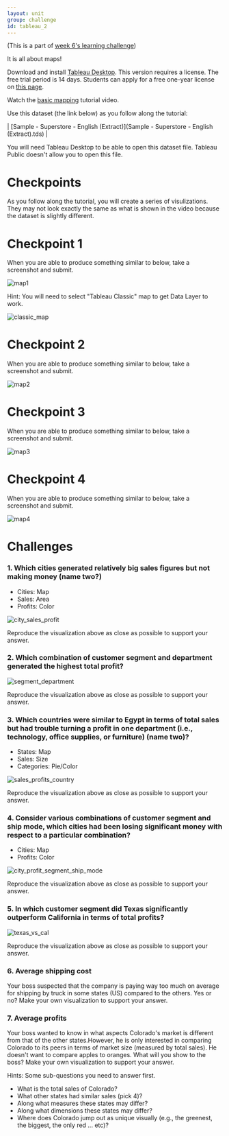 ```yaml
---
layout: unit
group: challenge
id: tableau_2
---
```


(This is a part of [week 6's learning challenge](/challenges/6/))

It is all about maps!

Download and install [Tableau Desktop](http://www.tableausoftware.com/products/desktop). This version requires a license. The free trial period is 14 days. Students can apply for a free one-year license on [this page](http://www.tableausoftware.com/academic/students).

Watch the [basic mapping](http://www.tableausoftware.com/learn/tutorials/on-demand/basic-mapping) tutorial video.

Use this dataset (the link below) as you follow along the tutorial:

| [Sample - Superstore - English (Extract)](Sample - Superstore - English (Extract).tds) |

You will need Tableau Desktop to be able to open this dataset file. Tableau Public doesn't allow you to open this file.

# Checkpoints

As you follow along the tutorial, you will create a series of visulizations. They may not look exactly the same as what is shown in the video because the dataset is slightly different.

# Checkpoint 1

When you are able to produce something similar to below, take a screenshot and submit.

![map1](map1.png)

Hint: You will need to select "Tableau Classic" map to get Data Layer to work.

![classic_map](classic_map.png)

# Checkpoint 2

When you are able to produce something similar to below, take a screenshot and submit.

![map2](map2.png)

# Checkpoint 3

When you are able to produce something similar to below, take a screenshot and submit.

![map3](map3.png)

# Checkpoint 4

When you are able to produce something similar to below, take a screenshot and submit.

![map4](map4.png)



# Challenges

### 1. Which cities generated relatively big sales figures but not making money (name two?)

* Cities: Map
* Sales: Area
* Profits: Color

![city_sales_profit](city_sales_profit.png)

Reproduce the visualization above as close as possible to support your answer.

### 2. Which combination of customer segment and department generated the highest total profit?

![segment_department](segment_department.png)

Reproduce the visualization above as close as possible to support your answer.

### 3. Which countries were similar to Egypt in terms of total sales but had trouble turning a profit in one department (i.e., technology, office supplies, or furniture) (name two)?

* States: Map
* Sales: Size
* Categories: Pie/Color

![sales_profits_country](sales_profits_country.png)

Reproduce the visualization above as close as possible to support your answer.

### 4. Consider various combinations of customer segment and ship mode, which cities had been losing significant money with respect to a particular combination? 

* Cities: Map
* Profits: Color

![city_profit_segment_ship_mode](city_profit_segment_ship_mode.png)

Reproduce the visualization above as close as possible to support your answer.

### 5. In which customer segment did Texas significantly outperform California in terms of total profits?

![texas_vs_cal](texas_vs_cal.png)

Reproduce the visualization above as close as possible to support your answer.

### 6. Average shipping cost

Your boss suspected that the company is paying way too much on average for shipping by truck in some states (US) compared to the others. Yes or no? Make your own visualization to support your answer.

### 7. Average profits 

Your boss wanted to know in what aspects Colorado's market is different from that of the other states.However, he is only interested in comparing Colorado to its peers in terms of market size (measured by total sales). He doesn't want to compare apples to oranges. What will you show to the boss? Make your own visualization to support your answer.

Hints: Some sub-questions you need to answer first.

* What is the total sales of Colorado?
* What other states had similar sales (pick 4)?
* Along what measures these states may differ?
* Along what dimensions these states may differ?
* Where does Colorado jump out as unique visually (e.g., the greenest, the biggest, the only red ... etc)?

